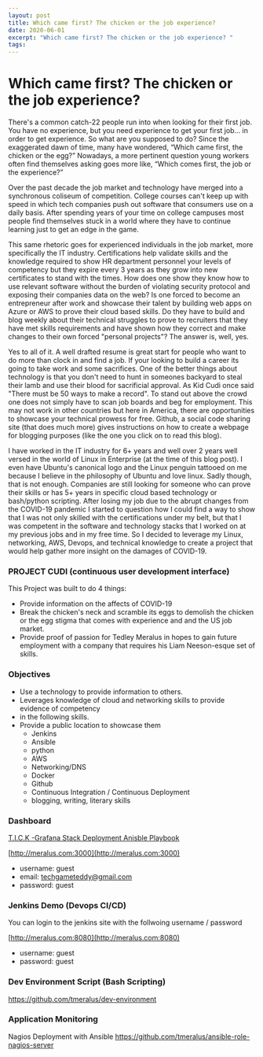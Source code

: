 ```yaml
---
layout: post
title: Which came first? The chicken or the job experience?
date: 2020-06-01
excerpt: "Which came first? The chicken or the job experience? "
tags:
---
```


# Which came first? The chicken or the job experience?  

 There's a common catch-22 people run into when looking for their first job. You have no experience, but you need experience to get your first job... in order to get experience. So what are you supposed to do? Since the exaggerated dawn of time, many have wondered, “Which came first, the chicken or the egg?” Nowadays, a more pertinent question young workers often find themselves asking goes more like, “Which comes first, the job or the experience?”

 Over the past decade the job market and technology have merged into a synchronous coliseum of competition. College courses can't keep up with speed in which tech companies push out software that consumers use on a daily basis. After spending years of your time on college campuses most people find themselves stuck in a world where they have to continue learning just to get an edge in the game.

 This same rhetoric goes for experienced individuals in the job market, more specifically the IT industry. Certifications help validate skills and the knowledge required to show HR department personnel your levels of competency but they expire every 3 years as they grow into new certificates to stand with the times. How does one show they know how to use relevant software without the burden of violating security protocol and exposing their companies data on the web? Is one forced to become an entrepreneur after work and showcase their talent by building web apps on Azure or AWS to prove their cloud based skills. Do they have to build and blog weekly about their technical struggles to prove to recruiters that they have met skills requirements and have shown how they correct and make changes to their own forced "personal projects"? The answer is, well, yes.

 Yes to all of it. A well drafted resume is great start for people who want to do more than clock in and find a job. If your looking to build a career its going to take work and some sacrifices. One of the better things about technology is that you don't need to hunt in someones backyard to steal their lamb and use their blood for sacrificial approval. As Kid Cudi once said "There must be 50 ways to make a record". To stand out above the crowd one does not simply have to scan job boards and beg for employment. This may not work in other countries but here in America, there are opportunities to showcase your technical prowess for free. Github, a social code sharing site (that does much more) gives instructions on how to create a webpage for blogging purposes (like the one you click on to read this blog).

I have worked in the IT industry for 6+ years and well over 2 years well versed in the world of Linux in Enterprise (at the time of this blog post). I even have Ubuntu's canonical logo and the Linux penguin tattooed on me because I believe in the philosophy of Ubuntu and love linux. Sadly though, that is not enough. Companies are still looking for someone who can prove their skills or has 5+ years in specific cloud based technology or bash/python scripting.  After losing my job due to the abrupt changes from the COVID-19 pandemic I started to question how I could find a way to show that I was not only skilled with the certifications under my belt, but that I was competent in the software and technology stacks that I worked on at my previous jobs and in my free time. So I decided to leverage my Linux, networking, AWS, Devops, and technical knowledge to create a project that would help gather more insight on the damages of COVID-19.

### PROJECT CUDI (continuous user development interface)
This Project was built to do 4 things:
- Provide information on the affects of COVID-19
- Break the chicken's neck and scramble its eggs to demolish the chicken or the egg stigma that comes with experience and and the US job market.
- Provide proof of passion for Tedley Meralus in hopes to gain future employment with a company that requires his Liam Neeson-esque set of skills.

### Objectives
 - Use a technology to provide information to others.  
 - Leverages knowledge of cloud and networking skills to provide evidence of competency
 - in the following skills.
 - Provide a public location to showcase them
   - Jenkins
   - Ansible
   - python
   - AWS
   - Networking/DNS
   - Docker
   - Github
   - Continuous Integration / Continuous Deployment
   - blogging, writing, literary skills


### Dashboard
[T.I.C.K -Grafana Stack Deployment Anisble Playbook](https://github.com/tmeralus/ansible-role-tick-stack)

[http://meralus.com:3000](http://meralus.com:3000)
- username: guest
- email: techgameteddy@gmail.com
- password: guest

### Jenkins Demo (Devops CI/CD)
You can login to the jenkins site with the follwoing username / password

[http://meralus.com:8080](http://meralus.com:8080)
- username: guest
- password: guest

### Dev Environment Script (Bash Scripting)
https://github.com/tmeralus/dev-environment

### Application Monitoring
Nagios Deployment with Ansible
https://github.com/tmeralus/ansible-role-nagios-server
